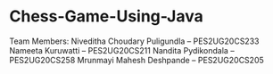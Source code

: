 # Chess-Game-Using-Java

Team Members:
Niveditha Choudary Puligundla – PES2UG20CS233
Nameeta Kuruwatti – PES2UG20CS211
Nandita Pydikondala – PES2UG20CS258
Mrunmayi Mahesh Deshpande – PES2UG20CS205
